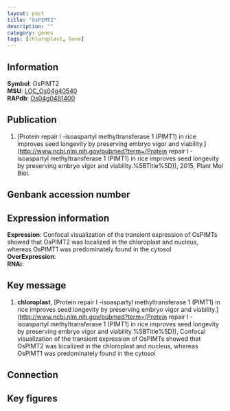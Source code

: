 ```yaml
---
layout: post
title: "OsPIMT2"
description: ""
category: genes
tags: [chloroplast, Gene]
---
```


## Information
__Symbol__: OsPIMT2  
__MSU__: [LOC_Os04g40540](http://rice.plantbiology.msu.edu/cgi-bin/ORF_infopage.cgi?orf=LOC_Os04g40540)  
__RAPdb__: [Os04g0481400](http://rapdb.dna.affrc.go.jp/viewer/gbrowse_details/irgsp1?name=Os04g0481400)  

## Publication
1. [Protein repair l -isoaspartyl methyltransferase 1 (PIMT1) in rice improves seed longevity by preserving embryo vigor and viability.](http://www.ncbi.nlm.nih.gov/pubmed?term=(Protein repair l -isoaspartyl methyltransferase 1 (PIMT1) in rice improves seed longevity by preserving embryo vigor and viability.%5BTitle%5D)), 2015, Plant Mol Biol.

## Genbank accession number

## Expression information
__Expression__: Confocal visualization of the transient expression of OsPIMTs showed that OsPIMT2 was localized in the chloroplast and nucleus, whereas OsPIMT1 was predominately found in the cytosol  
__OverExpression__:  
__RNAi__:  

## Key message
1. __chloroplast__, [Protein repair l -isoaspartyl methyltransferase 1 (PIMT1) in rice improves seed longevity by preserving embryo vigor and viability.](http://www.ncbi.nlm.nih.gov/pubmed?term=(Protein repair l -isoaspartyl methyltransferase 1 (PIMT1) in rice improves seed longevity by preserving embryo vigor and viability.%5BTitle%5D)),  Confocal visualization of the transient expression of OsPIMTs showed that OsPIMT2 was localized in the chloroplast and nucleus, whereas OsPIMT1 was predominately found in the cytosol

## Connection

## Key figures


